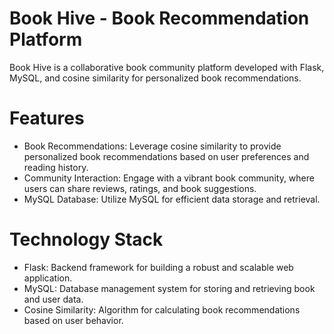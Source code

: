 # Book Hive - Book Recommendation Platform
Book Hive is a collaborative book community platform developed with Flask, MySQL, and cosine similarity for personalized book recommendations.

# Features
* Book Recommendations: Leverage cosine similarity to provide personalized book recommendations based on user preferences and reading history.
* Community Interaction: Engage with a vibrant book community, where users can share reviews, ratings, and book suggestions.
* MySQL Database: Utilize MySQL for efficient data storage and retrieval.

# Technology Stack
* Flask: Backend framework for building a robust and scalable web application.
* MySQL: Database management system for storing and retrieving book and user data.
* Cosine Similarity: Algorithm for calculating book recommendations based on user behavior.
